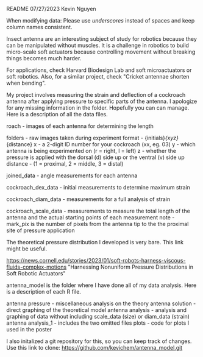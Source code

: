 README
07/27/2023 
Kevin Nguyen

When modifying data: Please use _underscores_ instead of spaces and keep column names consistent. 

Insect antenna are an interesting subject of study for robotics because they can be manipulated without muscles. It is a challenge in robotics to build micro-scale soft actuators because controlling movement without breaking things becomes much harder. 

  For applications, check Harvard Biodesign Lab and soft microactuators or soft robotics.
  Also, for a similar project, check "Cricket antennae shorten when bending".

My project involves measuring the strain and deflection of a cockroach antenna after applying pressure to specific parts of the antenna.
I apologize for any missing information in the folder. Hopefully you can can manage. Here is a description of all the data files.
  
  roach - images of each antenna for determining the length
  
  folders - raw images taken during experiment
    format - {initials}_{xyz}_{distance}
      x - a 2-digit ID number for your cockroach (xx, eg. 03)
      y - which antenna is being experimented on (r = right, l = left)
      z - whether the pressure is applied with the dorsal (d) side up or the ventral (v) side up
      distance - (1 = proximal, 2 = middle, 3 = distal)
  
  joined_data - angle measurements for each antenna
  
  cockroach_dex_data - initial measurements to determine maximum strain
  
  cockroach_diam_data - measurements for a full analysis of strain
  
  cockroach_scale_data - measurements to measure the total length of the antenna and the actual starting points of each measurement
    note - mark_pix is the number of pixels from the antenna tip to the the proximal site of pressure application
    
The theoretical pressure distribution I developed is very bare. This link might be useful. 

  https://news.cornell.edu/stories/2023/01/soft-robots-harness-viscous-fluids-complex-motions
  "Harnessing Nonuniform Pressure Distributions in Soft Robotic Actuators"

antenna_model is the folder where I have done all of my data analysis.
Here is a description of each R file.

  antenna pressure - miscellaneous analysis on the theory
  antenna solution - direct graphing of the theoretical model
  antenna analysis - analysis and graphing of data without including scale_data (size) or diam_data (strain)
  antenna analysis_1 - includes the two omitted files
  plots - code for plots I used in the poster

I also initalized a git repository for this, so you can keep track of changes.
Use this link to clone: https://github.com/kevichem/antenna_model.git

